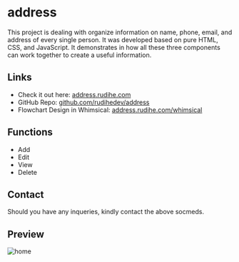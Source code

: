 # address

This project is dealing with organize information on name, phone, email, and address of every single person. It was developed based on pure HTML, CSS, and JavaScript. It demonstrates in how all these three components can work together to create a useful information.

## Links

- Check it out here: [address.rudihe.com](https://address.rudihe.com)
- GitHub Repo: [github.com/rudihedev/address](https://github.com/rudihedev/address)
- Flowchart Design in Whimsical: [address.rudihe.com/whimsical](https://whimsical.com/address-MSoK8fnXQveG94MjYyJyYk)

## Functions

- Add
- Edit
- View
- Delete

## Contact

Should you have any inqueries, kindly contact the above socmeds.

## Preview

![home](images/address.jpg)
